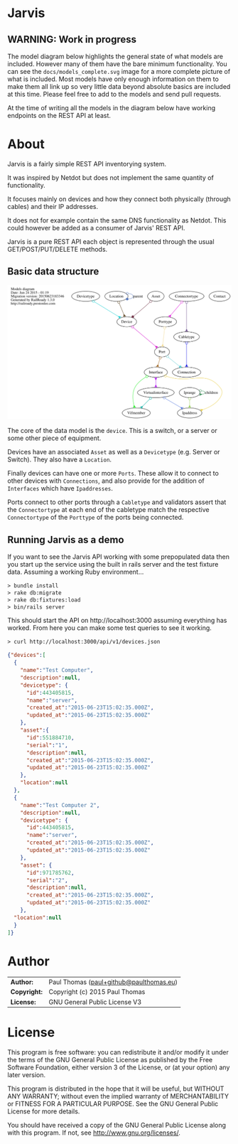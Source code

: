 # Jarvis

WARNING: Work in progress
---
The model diagram below highlights the general state of what models are included. However many of them have the bare minimum functionality. You can see the `docs/models_complete.svg` image for a more complete picture of what is included. Most models have only enough information on them to make them all link up so very little data beyond absolute basics are included at this time. Please feel free to add to the models and send pull requests.

At the time of writing all the models in the diagram below have working endpoints on the REST API at least.

# About

Jarvis is a fairly simple REST API inventorying system.

It was inspired by Netdot but does not implement the same quantity of
functionality.

It focuses mainly on devices and how they connect both physically
(through cables) and their IP addresses.

It does not for example contain the same DNS functionality as Netdot.
This could however be added as a consumer of Jarvis' REST API.

Jarvis is a pure REST API each object is represented through the usual GET/POST/PUT/DELETE methods.

## Basic data structure
<img src="doc/models_brief.svg" width="600"/>

The core of the data model is the `device`. This is a switch, or a server or
some other piece of equipment.

Devices have an associated `Asset` as well as a `Devicetype`
(e.g. Server or Switch). They also have a `Location`.

Finally devices can have one or more `Ports`. These allow it to connect to other
devices with `Connections`, and also provide for the addition of `Interfaces` which have `Ipaddresses`.

Ports connect to other ports through a `Cabletype` and validators assert that
the `Connectortype` at each end of the cabletype match the respective
`Connectortype` of the `Porttype` of the ports being connected.

## Running Jarvis as a demo
If you want to see the Jarvis API working with some prepopulated data then you
start up the service using the built in rails server and the test fixture data.
Assuming a working Ruby environment...

    > bundle install
    > rake db:migrate
    > rake db:fixtures:load
    > bin/rails server

This should start the API on http://localhost:3000 assuming everything has worked. From here you can make some test queries to see it working.

    > curl http://localhost:3000/api/v1/devices.json

```json
{"devices":[
  {
    "name":"Test Computer",
    "description":null,
    "devicetype": {
      "id":443405815,
      "name":"server",
      "created_at":"2015-06-23T15:02:35.000Z",
      "updated_at":"2015-06-23T15:02:35.000Z"
    },
    "asset":{
      "id":551884710,
      "serial":"1",
      "description":null,
      "created_at":"2015-06-23T15:02:35.000Z",
      "updated_at":"2015-06-23T15:02:35.000Z"
    },
    "location":null
  },
  {
    "name":"Test Computer 2",
    "description":null,
    "devicetype": {
      "id":443405815,
      "name":"server",
      "created_at":"2015-06-23T15:02:35.000Z",
      "updated_at":"2015-06-23T15:02:35.000Z"
    },
    "asset": {
      "id":971785762,
      "serial":"2",
      "description":null,
      "created_at":"2015-06-23T15:02:35.000Z",
      "updated_at":"2015-06-23T15:02:35.000Z"
    },
  "location":null
  }
]}
```

# Author

|                      |                                          |
|:---------------------|:-----------------------------------------|
| **Author:**          | Paul Thomas (<paul+github@paulthomas.eu>)
| **Copyright:**       | Copyright (c) 2015 Paul Thomas
| **License:**         | GNU General Public License V3

# License

This program is free software: you can redistribute it and/or modify
it under the terms of the GNU General Public License as published by
the Free Software Foundation, either version 3 of the License, or
(at your option) any later version.

This program is distributed in the hope that it will be useful,
but WITHOUT ANY WARRANTY; without even the implied warranty of
MERCHANTABILITY or FITNESS FOR A PARTICULAR PURPOSE.  See the
GNU General Public License for more details.

You should have received a copy of the GNU General Public License
along with this program.  If not, see <http://www.gnu.org/licenses/>.
